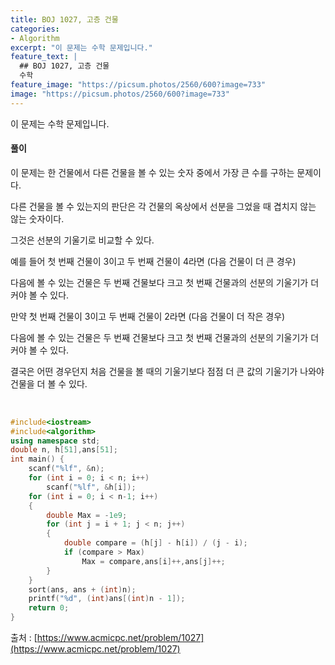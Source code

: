 ```yaml
---
title: BOJ 1027, 고층 건물
categories:
- Algorithm
excerpt: "이 문제는 수학 문제입니다."
feature_text: |
  ## BOJ 1027, 고층 건물
  수학
feature_image: "https://picsum.photos/2560/600?image=733"
image: "https://picsum.photos/2560/600?image=733"
---
```


이 문제는 수학 문제입니다.

<h4>풀이</h4> 
이 문제는 한 건물에서 다른 건물을 볼 수 있는 숫자 중에서 가장 큰 수를 구하는 문제이다.

다른 건물을 볼 수 있는지의 판단은 각 건물의 옥상에서 선분을 그었을 때 겹치지 않는 않는 숫자이다.

그것은 선분의 기울기로 비교할 수 있다.

예를 들어 첫 번째 건물이 3이고 두 번째 건물이 4라면 (다음 건물이 더 큰 경우)

다음에 볼 수 있는 건물은 두 번째 건물보다 크고 첫 번째 건물과의 선분의 기울기가 더 커야 볼 수 있다.

만약 첫 번째 건물이 3이고 두 번째 건물이 2라면 (다음 건물이 더 작은 경우)

다음에 볼 수 있는 건물은 두 번째 건물보다 크고 첫 번째 건물과의 선분의 기울기가 더 커야 볼 수 있다.

결국은 어떤 경우던지 처음 건물을 볼 때의 기울기보다 점점  더 큰 값의 기울기가 나와야 건물을 더 볼 수 있다.

​


```c++
#include<iostream>
#include<algorithm>
using namespace std;
double n, h[51],ans[51];
int main() {
	scanf("%lf", &n);
	for (int i = 0; i < n; i++)
		scanf("%lf", &h[i]);
	for (int i = 0; i < n-1; i++)
	{
		double Max = -1e9;
		for (int j = i + 1; j < n; j++)
		{
			double compare = (h[j] - h[i]) / (j - i);
			if (compare > Max)
				Max = compare,ans[i]++,ans[j]++;
		}
	}
	sort(ans, ans + (int)n);
	printf("%d", (int)ans[(int)n - 1]);
	return 0;
}
```

출처 : [https://www.acmicpc.net/problem/1027](https://www.acmicpc.net/problem/1027)
